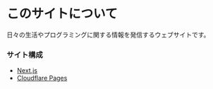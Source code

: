 # このサイトについて

日々の生活やプログラミングに関する情報を発信するウェブサイトです。

### サイト構成

- [Next.js](https://nextjs.org/)
- [Cloudflare Pages](https://pages.cloudflare.com/)
